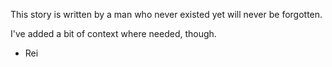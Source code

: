 This story is written by a man who never existed yet will never be forgotten.

I've added a bit of context where needed, though.

- Rei

